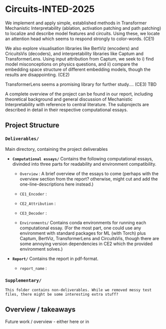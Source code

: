 # Circuits-INTED-2025

We implement and apply simple, established methods in Transformer Mechanistic Interpretability (ablation, activation patching and path patching) to localize and describe model features and circuits. Using these, we locate an attention head which seems to respond strongly to color-words. (CE1)

We also explore visualisation libraries like BertViz (encoders) and CricuitsVis (decoders), and interpretability libraries like Captum and TransformerLens. Using input attribution from Captum, we seek to i) find model misconceptions on physics questions, and ii) compare the embedding space structure of different embedding models, though the results are disappointing. (CE2)

TransformerLens seems a promising library for further study…. (CE3) TBD

A complete overview of the project can be found in our report, including theoretical background and general discussion of Mechanistic Interpretability with reference to central literature. The subprojects are described in detail in their respective computational essays. 

## Project Structure

### `Deliverables/`
Main directory, containing the project deliverables
    
- **`Computational essays/`**
    Contains the following computational essays, divinded into three parts for readability and environment compatibility.
    
    - `Overview` : A brief overview of the essays to come (perhaps with the overview section from the report? otherwise, might cut and add the one-line-descriptions here instead.)
    - `CE1_Encoder` : 
    - `CE2_Attribution` : 
    - `CE3_Decoder` : 
    
    - `Environments/`
        Contains conda environments for running each computational essay. (For the most part, one could use any environment with standard packages for ML (with Torch) plus Captum, BertViz, TransformerLens and CircuitsVis, though there are some annoying version dependencies in CE2 which the provided environment solves.)

- **`Report/`**
    Contains the report in pdf-format.
    - `report_name` :

### `Supplementary/`
    This folder contains non-deliverables. While we removed messy test files, there might be some interesting extra stuff?


## Overview / takeaways

Future work / overview - either here or in 